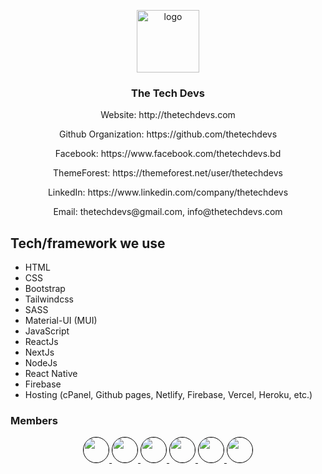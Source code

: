 <p align="center">
  <img src='https://avatars1.githubusercontent.com/u/64302236?s=200&v=4' height="100px" alt="logo" />
</p>

<h3 align="center">The Tech Devs</h3>
<p align="center">Website: http://thetechdevs.com</p>
<p align="center">Github Organization: https://github.com/thetechdevs</p>
<p align="center">Facebook: https://www.facebook.com/thetechdevs.bd</p>
<p align="center">ThemeForest: https://themeforest.net/user/thetechdevs</p>
<p align="center">LinkedIn: https://www.linkedin.com/company/thetechdevs</p>
<p align="center">Email: thetechdevs@gmail.com, info@thetechdevs.com</p>

## Tech/framework we use

- HTML
- CSS
- Bootstrap
- Tailwindcss
- SASS
- Material-UI (MUI)
- JavaScript
- ReactJs
- NextJs
- NodeJs
- React Native
- Firebase
- Hosting (cPanel, Github pages, Netlify, Firebase, Vercel, Heroku, etc.)

### Members
<p align="center">
  <a href="https://github.com/arifpro">
    <img src='https://avatars0.githubusercontent.com/u/45432079?s=460&u=384e72c5bea8980f3a52adc6069788482b64c665&v=4' height="40px" width="40px" style="border-radius: 50%; border: 1px solid black;" >
  </a>
  
  <a href="https://github.com/sonjoybarmon">
    <img src='https://avatars.githubusercontent.com/u/60999976?s=460&u=5fbb2cfe128bd52a22d7393e7098a511378206dd&v=4' height="40px" width="40px" style="border-radius: 50%; border: 1px solid black;" >
  </a>
  
  <a href="https://github.com/Rayhan0Islam0Shagor">
    <img src='https://avatars.githubusercontent.com/u/67514865?s=460&u=ec9d6df9bb9236ed8908b65047ea6f02739626a3&v=4' height="40px" width="40px" style="border-radius: 50%; border: 1px solid black;" >
  </a>
  
  <!-- <a href="https://github.com/Mahin678">
    <img src='https://avatars.githubusercontent.com/u/62938476?s=460&u=3eac5d725ac6eb1b22d7ea4585292b473d08d3c2&v=4' height="40px" width="40px" style="border-radius: 50%; border: 1px solid black;" >
  </a> -->
  
  <!-- <a href="https://github.com/0xNaim">
    <img src='https://avatars.githubusercontent.com/u/60999982?v=4' height="40px" width="40px" style="border-radius: 50%; border: 1px solid black;" >
  </a> -->
  
  <a href="https://github.com/dev-ashik">
    <img src='https://avatars0.githubusercontent.com/u/61373940?s=460&u=e0422a3e38f2c1febe9ff7b603a27ce15dd70e33&v=4' height="40px" width="40px" style="border-radius: 50%; border: 1px solid black;" >
  </a>
    
  <!-- <a href="https://github.com/Arbijoy">
    <img src='https://avatars1.githubusercontent.com/u/61105901?s=460&u=8224d3ba06e05f4d565e4ee131a4d5d20d4ad3e4&v=4' height="40px" width="40px" style="border-radius: 50%; border: 1px solid black;" >
  </a> -->
    
   <a href="https://github.com/Mutasim-Shatil">
    <img src='https://avatars2.githubusercontent.com/u/70066678?s=400&u=2d6dc93ad9706c95c1f8dc336cd86ccf63927f69&v=4' height="40px" width="40px" style="border-radius: 50%; border: 1px solid black;" >
  </a>

  <a href="https://github.com/Shaown29">
    <img src='https://avatars.githubusercontent.com/u/57148626?v=4' height="40px" width="40px" style="border-radius: 50%; border: 1px solid black;" >
  </a>
</p>

